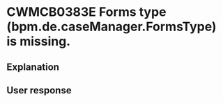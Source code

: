 # CWMCB0383E Forms type (bpm.de.caseManager.FormsType) is missing.

## Explanation

## User response